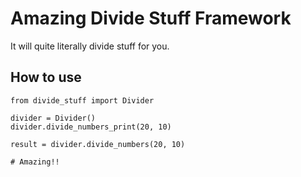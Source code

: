 # Amazing Divide Stuff Framework
It will quite literally divide stuff for you.

## How to use
```
from divide_stuff import Divider

divider = Divider()
divider.divide_numbers_print(20, 10)

result = divider.divide_numbers(20, 10)

# Amazing!!
```

